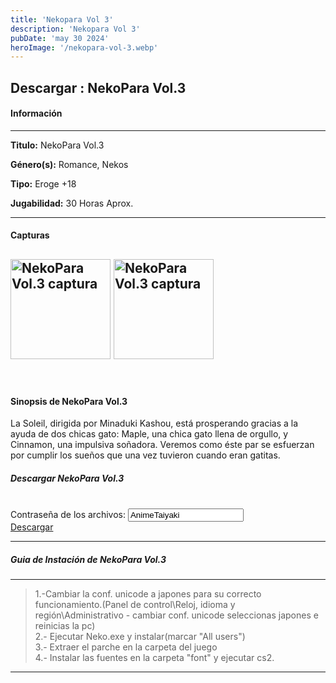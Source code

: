 ```yaml
---
title: 'Nekopara Vol 3'
description: 'Nekopara Vol 3'
pubDate: 'may 30 2024'
heroImage: '/nekopara-vol-3.webp'
---
```


<div data-pagefind-ignore>

## Descargar :</span> NekoPara Vol.3

#### Información

---

<p>
<strong>Titulo:</strong> 
NekoPara Vol.3
</p>
<p>
<strong>Género(s):</strong> 
Romance, Nekos
</p>
<p>
<strong>Tipo:</strong> 
Eroge +18
</p>
<p>
<strong>Jugabilidad:</strong> 
30 Horas Aprox.
</p>

---
#### Capturas
<img
src="https://2.bp.blogspot.com/-tn5tux-JIEk/WWFwmbe--ZI/AAAAAAAACb8/MQIxtpk1Tu8XDdngwgwAisBlyD5soNwWACLcBGAs/w270/333.png"
style="height:160px;"
alt="NekoPara Vol.3 captura"
title="NekoPara Vol.3 captura"
oncontextmenu="return false;"
/>
<img
src="https://4.bp.blogspot.com/-3MdmvAsuAnk/WWFwn2Vla1I/AAAAAAAACcA/m5j6OVe2UzwR1P25zn_Kx4ct_xQ9fsOlQCLcBGAs/w270/444.png"
style="height:160px;"
alt="NekoPara Vol.3 captura"
title="NekoPara Vol.3 captura"
oncontextmenu="return false;"
/>
---
<br>

#### Sinopsis de NekoPara Vol.3

La Soleil, dirigida por Minaduki Kashou, está
prosperando gracias a la ayuda de dos chicas gato:
Maple, una chica gato llena de orgullo, y
Cinnamon, una impulsiva soñadora. Veremos como
éste par se esfuerzan por cumplir los sueños que
una vez tuvieron cuando eran gatitas.

##### Descargar NekoPara Vol.3

<br>
<div class="anime-section__content text-center"> <div>
<span class="pass_msg"> Contraseña de los archivos: </span> 
<input class="pass_info" value="AnimeTaiyaki" onclick="select();"></div> 
<div class="cont_dd_info"> 
<a href="https://exe.io/HM4bOjGf" target="_blank" class="btn_dd"> 
<i class="fas fa-download">
</i> Descargar 
</a> 
</div> 
</div>

---
##### Guia de Instación de NekoPara Vol.3

---
>1.-Cambiar la conf. unicode a japones para su correcto funcionamiento.(Panel de control\Reloj, idioma y región\Administrativo - cambiar conf. unicode seleccionas japones e reinicias la pc)<br>
>2.- Ejecutar Neko.exe y instalar(marcar "All users")<br>
>3.- Extraer el parche en la carpeta del juego <br>
>4.- Instalar las fuentes en la carpeta "font" y ejecutar cs2.

---

</div>